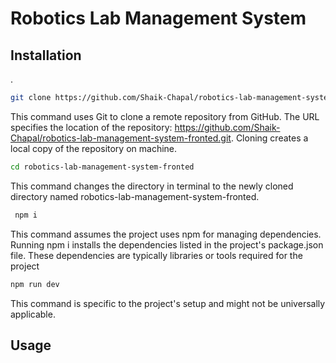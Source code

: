 # Robotics Lab Management System



## Installation

.

```bash
git clone https://github.com/Shaik-Chapal/robotics-lab-management-system-fronted.git
```
This command uses Git to clone a remote repository from GitHub. The URL specifies the location of the repository: https://github.com/Shaik-Chapal/robotics-lab-management-system-fronted.git. Cloning creates a local copy of the repository on machine. 

```bash
cd robotics-lab-management-system-fronted 
```
This command changes the directory in terminal to the newly cloned directory named robotics-lab-management-system-fronted.

```bash
 npm i
```
This command assumes the project uses npm for managing dependencies. Running npm i installs the dependencies listed in the project's package.json file. These dependencies are typically libraries or tools required for the project 


```bash
npm run dev
```
This command is specific to the project's setup and might not be universally applicable.

## Usage
